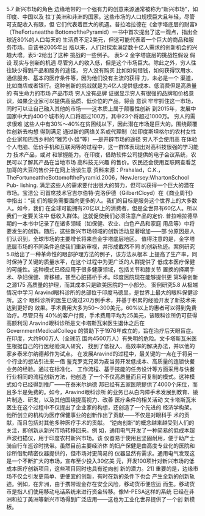 5.7
新兴市场的角色
边缘地带的一个强有力的创意来源通常被称为“新兴市场”，如印度、中国以及
拉丁美洲和非洲的国家。这些市场的人口规模巨大且年轻，尽管可支配收入有限，但
它们代表着巨大的机遇。普拉哈拉德在《金字塔底层的财富》（TheFortuneatthe
BottomofthePyramid）一书中首次提出了这一观点，指出全球近80%的人口每天的
生活费不足2美元，但这可能代表着一个巨大的商品和服务市场。自该书2005年出
版以来，人们对探索满足数十亿人需求的创新机会的兴趣大增。表5-2给出了这种
挑战的一些例子。
表5-2
金字塔底层的挑战性假设
假设
现实与创新的机遇
尽管穷人的收入低，但是这个市场巨大。除此之外，穷人往往缺少得到产品和服务的途径，
穷人没有购买
比如如何借钱，如何获得饮用水、通信服务、基本的医疗条件等，因为他们没有主流的获得
力，未必是一个
渠道，比如商店或者银行。这种创新的挑战就是为4亿人提供低成本、低消费但是高质量的
有生命力的市场
产品市场
穷人没有品牌
证据显示穷人有很强的品牌和价格意识，如果企业家可以提供高品质、低价位的产品，将会
意识
牢牢抓住这一市场，同时可以让自己融入其他的市场——这本质上属于颠覆性创新
到2015年，发展中国家中大约400个城市的人口将超过100万，其中23个将超过1000万。
穷人的需求很难
这些人中有30%～40%在贫困线以下，因此潜在市场是巨大的。围绕颠覆性创新去构想
得到满足
通过新的网络关系或代理制（如印度斯坦格尔的农村女性企业家和巴西乡村的“雅芳小
姐”等）—是开辟市场的途径
穷人不会使用高
在体验个人电脑、低价手机和互联网等的过程中，这一群体表现出对高科技很强的学习能力
技术产品，或对
和掌握能力。在印度，借助软件公司提供的电子会议系统，农民可以了解其产品在当地市场
高科技无兴趣
的售价。农民还会使用互联网查看芝加哥的大豆的售价并在网上洽谈生意
资料来源：Prahalad，C.K.，TheFortuneattheBottomofthePyramid.2006，NewJersey:WhartonSchool Pub-
lishing.
满足这些人的需求要付出很大的努力，但可以获得一个巨大的潜在市场。宝洁公
司首席技术官吉尔伯特·克洛伊德（GilbertCloyd）在《商业周刊》中指出：“我
们的服务需要面向更多的人。我们的目标是服务这个世界上的大多数人。如今，我们
在全球可能拥有20亿以上的消费者，但是全世界有60亿人。所以我们一定要关注中
低收入群体。这就促使我们必须注意产品的定价.
普拉哈拉德早期的一本书中记录了在诸多领域（如保健、农业、白色产品和家庭
用品等）中将要发生的创新。随后，这些新兴市场领域的创新活动显著增加——部
分原因是人们认识到，全球市场的主要增长将来自金字塔底层地区。
值得注意的是，金字塔底层市场的不同条件追使我们重新审视，并形成截然不同
的创新轨迹。案例研究5.8给出了一种革命性的眼部护理方法的例子，该方法从根本
上提高了生产率，同时保持了关键的质量水平，在这个过程中为更广泛的人群提供了
低成本医疗保健的可能性。这种模式已经应用于很多健康领域，包括关节和膝关节
置换的择期手术、孕妇保健、肾移植，甚至心脏搭桥手术。印度医院现在能够提供更
第5章创新之源175
高质量的护理，而其成本只是欧美医院的一小部分。
案例研究5.8
从极端情况中学习
Aravind眼科诊所的总部位于印度马德里，是世界上最大的眼科保健诊所。这个
眼科诊所的医生已做过20万例手术，并基于积累的经验开发了新技术来达到更好的
效果。手术费用大多为50～300美元，60%以上的惠者可以得到免费治疗。尽管只有
40%的客户付费，手术费用平均为25美元，该眼科诊所仍可获得高额利润
Aravind眼科诊所是文卡塔斯瓦米医生退休之后在GovernmentMedicalCollege
的赞助下于1976年成立的，旨在治疗后天眼盲症。在印度，大约900万人（全球范
围内4500万人）有失明的危险。文卡塔斯瓦米医生根据自己的行医经验深入研究，
找到了低投入、高效率的解决办法，并以他的家乡泰米尔纳德邦作为试点。
在发展Aravind的过程中，最关键的一点在于将另一个行业的想法引进来一借
鉴克罗克兄弟为麦当劳开发低成本、高质量的连锁快餐业务的经验。通过在标准化、
工作流程、基于技能的任务设计等方面采用与快餐行业相同的流程创新方法，他创造
了一个不仅高质量而且可复制的模式。这种模式如今已经得到推广——在泰米尔纳德
邦已经有五家医院提供了4000个床位，而且多半是免费的。如今，Aravind眼科诊所
的业务已从白内障手术发展到教育、镜片制造、研发，以及其他国绕提高视力、改善
医疗条件的相关活动
文卡塔斯瓦米医生在这个过程中不仅提出了企业家的构想，还创造了一个先进的
经济学构架。他所创立的机构为医疗保健事业的创新作出了贡献——不仅是对眼科手
术的贡献，而且包括对其他多种医疗手术的贡献。
“逆向创新”的概念越来越受到人们的关注，即创新从新兴市场转移回来。例
如，通用电气开发了一种简易的低成本超声波扫描仪，用于印度农村新兴市场。该
仪器易于使用且坚固耐用，便于助产士骑自行车巡诊时携带。虽然目前主要经济体
的妇产保健是由高度专业化的医院和诊所借助精密仪器提供的，但市场对更简易的
仪器显然有需求。通用电气发现这是一个不断扩大的市场，宣布至少投入30亿美
元，开发100项针对新兴市场的低成本医疗创新项目，这些项目同时也具有逆向创
新的潜力。21]
重要的是，边缘市场不仅会引发更简单、更便宜的创新，有时在新的条件下也会
产生全新的创新轨迹。例如，在非洲，由于携带现金存在安全风险，移动货币便应运
而生。移动货币是指人们使用移动电话系统来进行资金转移。像M-PESA这样的系统
已经在非洲和拉丁美洲等新兴市场得到广泛应用——这也为工业化世界提供了一个创
新模板。
